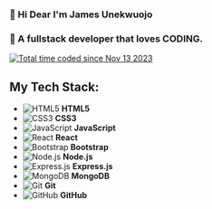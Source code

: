 ### 👋 Hi Dear I'm James Unekwuojo
### 🤔  A fullstack developer that loves CODING.  
<a href="https://wakatime.com/@018bc8ee-3be3-4ba3-a773-395aa19a0efe"><img src="https://wakatime.com/badge/user/018bc8ee-3be3-4ba3-a773-395aa19a0efe.svg" alt="Total time coded since Nov 13 2023" /></a>

## My Tech Stack:

- ![HTML5](https://img.icons8.com/color/20/000000/html-5.png) **HTML5**
- ![CSS3](https://img.icons8.com/color/20/000000/css3.png) **CSS3**
- ![JavaScript](https://img.icons8.com/color/20/000000/javascript.png) **JavaScript**
- ![React](https://img.icons8.com/color/20/000000/react-native.png) **React**
- ![Bootstrap](https://img.icons8.com/color/20/000000/bootstrap.png) **Bootstrap**
- ![Node.js](https://img.icons8.com/color/20/000000/nodejs.png) **Node.js**
- ![Express.js](https://img.icons8.com/color/20/000000/express.png) **Express.js**
- ![MongoDB](https://img.icons8.com/color/20/000000/mongodb.png) **MongoDB**
- ![Git](https://img.icons8.com/color/20/000000/git.png) **Git**
- ![GitHub](https://img.icons8.com/color/20/000000/github.png) **GitHub**



<!--
**Jamesunekwuojo/jamesunekwuojo** is a ✨ _special_ ✨ repository because its `README.md` (this file) appears on your GitHub profile.

Here are some ideas to get you started:

- 🔭 I’m currently working on ...
- 🌱 I’m currently learning ...
- 👯 I’m looking to collaborate on ...
- 🤔 I’m looking for help with ...
- 💬 Ask me about ...
- 📫 How to reach me: ...
- 😄 Pronouns: ...
- ⚡ Fun fact: ...
-->
